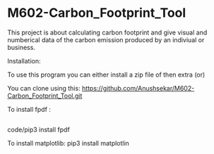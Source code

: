 # M602-Carbon_Footprint_Tool

This project is about calculating carbon footprint and give visual and numberical data of the carbon emission produced by an indiviual or business.


Installation:

To use this program you can either install a zip file of then extra (or)

You can clone using this: https://github.com/Anushsekar/M602-Carbon_Footprint_Tool.git

To install fpdf : 
##
<tab><tab>code/pip3 install fpdf

To install matplotlib:
pip3 install matplotlin
